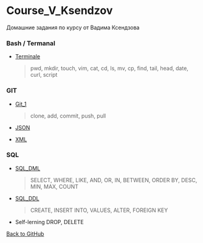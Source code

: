 # Course_V_Ksendzov
Домашние задания по курсу от Вадима Ксендзова

### Bash / Termanal
* [Terminale](https://yuliakondratsiuk.github.io/Course_V_Ksendzov/hw_terminale_1)
    > pwd, mkdir, touch, vim, cat, cd, ls, mv, cp, find, tail, head, date, curl, script

### GIT
* [Git_1](https://yuliakondratsiuk.github.io/Course_V_Ksendzov/hw_git_1)
     > clone, add, commit, push, pull
  
* [JSON](https://yuliakondratsiuk.github.io/JSON/)
* [XML](https://yuliakondratsiuk.github.io/XML/)  

### SQL
* [SQL_DML](https://yuliakondratsiuk.github.io/Course_V_Ksendzov/SQL_HW_DML)
    > SELECT, WHERE, LIKE, AND, OR, IN, BETWEEN, ORDER BY, DESC, MIN, MAX, COUNT
* [SQL_DDL](https://yuliakondratsiuk.github.io/Course_V_Ksendzov/SQL_HW_DDL)
    > CREATE, INSERT INTO, VALUES, ALTER, FOREIGN KEY
* Self-lerning DROP, DELETE






[Back to GitHub](https://github.com/yuliakondratsiuk)
